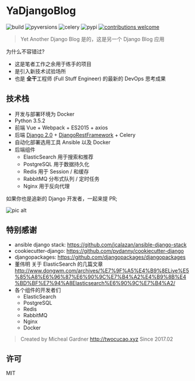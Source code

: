 # YaDjangoBlog

![build](https://img.shields.io/travis/twocucao/YaDjangoWeb.svg)
![pyversions](https://img.shields.io/badge/python%20-3.5%2B-blue.svg)
![celery](https://img.shields.io/badge/celery-4.0.2-4BC51D.svg)
![pypi](https://img.shields.io/pypi/v/nine.svg)
[![contributions welcome](https://img.shields.io/badge/contributions-welcome-ff69b4.svg)](https://github.com/twocucao/YaDjangoWeb/issues)

> Yet Another Django Blog 是的，这是另一个 Django Blog 应用

为什么不容错过?

- 这是笔者工作之余用于练手的项目
- 是引入新技术试验场所
- 也是 **全干**工程师 (Full Stuff Engineer) 的最新的 DevOps 思考成果

## 技术栈

 - 开发与部署环境为 Docker
 - Python 3.5.2
 - 前端 Vue + Webpack + ES2015 + axios
 - 后端 [Django 2.0](https://github.com/django/django) + [DjangoRestFramework](https://github.com/tomchristie/django-rest-framework/) + Celery
 - 自动化部署选用工具 Ansible 以及 Docker
 - 后端组件
   - ElasticSearch 用于搜索和推荐
   - PostgreSQL 用于数据持久化
   - Redis 用于 Session / 和缓存
   - RabbitMQ 分布式队列 / 定时任务
   - Nginx 用于反向代理

如果你也是追新的 Django 开发者，一起来提 PR;

![pic alt](https://camo.githubusercontent.com/af66ed3ad2d9fd159b9f5fdc92ba0a1804cff642/68747470733a2f2f692e696d6775722e636f6d2f4766746846417a2e706e67)

## 特别感谢

- ansible django stack: https://github.com/jcalazan/ansible-django-stack
- cookiecutter-django: https://github.com/pydanny/cookiecutter-django
- djangopackages: https://github.com/djangopackages/djangopackages
- 董伟明 关于 ElasticSearch 的几篇文章 http://www.dongwm.com/archives/%E7%9F%A5%E4%B9%8ELive%E5%85%A8%E6%96%87%E6%90%9C%E7%B4%A2%E4%B9%8B%E4%BD%BF%E7%94%A8Elasticsearch%E6%90%9C%E7%B4%A2/
- 各个组件的开发者们
   - ElasticSearch
   - PostgreSQL
   - Redis
   - RabbitMQ
   - Nginx
   - Docker

> Created by Micheal Gardner http://twocucao.xyz Since 2017.02

## 许可

MIT

